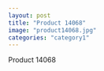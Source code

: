 ```yaml
---
layout: post
title: "Product 14068"
image: "product14068.jpg"
categories: "category1"
---
```

Product 14068
